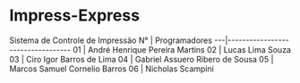 # Impress-Express

Sistema de Controle de Impressão
N° |          Programadores
---|----------------------------------
01 | André Henrique Pereira Martins
02 | Lucas Lima Souza
03 | Ciro Igor Barros de Lima
04 | Gabriel Assuero Ribero de Sousa
05 | Marcos Samuel Cornelio Barros
06 | Nicholas Scampini

